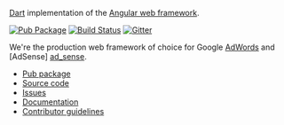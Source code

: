 [Dart][dart_web] implementation of the [Angular web framework][angular_dart].

[dart_web]: https://webdev.dartlang.org/
[angular_dart]: https://angular.io/dart

<!-- Badges -->

[![Pub Package](https://img.shields.io/pub/v/angular2.svg)](https://pub.dartlang.org/packages/angular2)
[![Build Status](https://travis-ci.org/dart-lang/angular2.svg?branch=master)](https://travis-ci.org/dart-lang/angular2)
[![Gitter](https://img.shields.io/gitter/room/dart-lang/angular2.svg)](https://gitter.im/dart-lang/angular2)

We're the production web framework of choice for Google [AdWords][ad_words] and [AdSense] [ad_sense].

[ad_words]: http://news.dartlang.org/2016/03/the-new-adwords-ui-uses-dart-we-asked.html
[ad_sense]: http://news.dartlang.org/2016/10/google-adsense-angular-dart.html

 * [Pub package](https://pub.dartlang.org/packages/angular2)
 * [Source code](https://github.com/dart-lang/angular2)
 * [Issues](https://github.com/dart-lang/angular2/issues)
 * [Documentation](https://webdev.dartlang.org/angular/guide)
 * [Contributor guidelines](https://github.com/dart-lang/angular2/blob/master/CONTRIBUTING.md)
